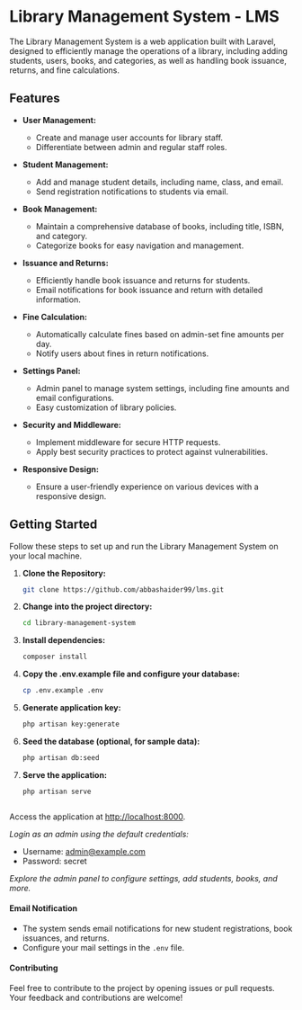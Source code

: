 # Library Management System - LMS

The Library Management System is a web application built with Laravel, designed to efficiently manage the operations of a library, including adding students, users, books, and categories, as well as handling book issuance, returns, and fine calculations.

## Features

- **User Management:**
  - Create and manage user accounts for library staff.
  - Differentiate between admin and regular staff roles.

- **Student Management:**
  - Add and manage student details, including name, class, and email.
  - Send registration notifications to students via email.

- **Book Management:**
  - Maintain a comprehensive database of books, including title, ISBN, and category.
  - Categorize books for easy navigation and management.

- **Issuance and Returns:**
  - Efficiently handle book issuance and returns for students.
  - Email notifications for book issuance and return with detailed information.

- **Fine Calculation:**
  - Automatically calculate fines based on admin-set fine amounts per day.
  - Notify users about fines in return notifications.

- **Settings Panel:**
  - Admin panel to manage system settings, including fine amounts and email configurations.
  - Easy customization of library policies.

- **Security and Middleware:**
  - Implement middleware for secure HTTP requests.
  - Apply best security practices to protect against vulnerabilities.

- **Responsive Design:**
  - Ensure a user-friendly experience on various devices with a responsive design.

## Getting Started

Follow these steps to set up and run the Library Management System on your local machine.

1. **Clone the Repository:**
   ```bash
   git clone https://github.com/abbashaider99/lms.git

2. **Change into the project directory:**
    ```bash
    cd library-management-system

3. **Install dependencies:**
    ```bash
    composer install


4. **Copy the .env.example file and configure your database:**
    ```bash
    cp .env.example .env


5. **Generate application key:**
    ```bash
    php artisan key:generate


6. **Seed the database (optional, for sample data):**
    ```bash
    php artisan db:seed

7. **Serve the application:**
    ```bash
    php artisan serve



Access the application at [http://localhost:8000](http://localhost:8000).


*Login as an admin using the default credentials:*

- Username: admin@example.com
- Password: secret

*Explore the admin panel to configure settings, add students, books, and more.*

#### Email Notification

- The system sends email notifications for new student registrations, book issuances, and returns.
- Configure your mail settings in the `.env` file.

#### Contributing

Feel free to contribute to the project by opening issues or pull requests. Your feedback and contributions are welcome!
